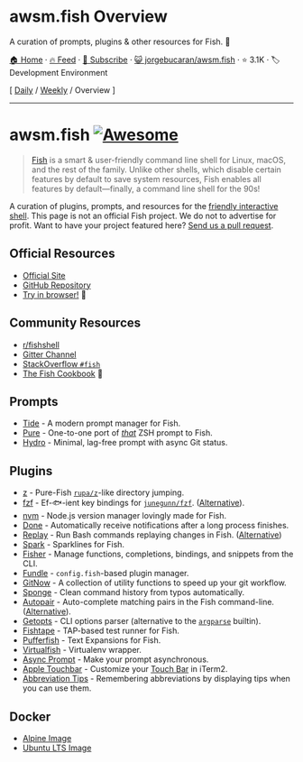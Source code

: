 # awsm.fish Overview

A curation of prompts, plugins & other resources for Fish. 🐚

[🏠 Home](/README.md) · [🔥 Feed](https://test.trackawesomelist.com/jorgebucaran/awsm.fish/rss.xml) · [📮 Subscribe](https://trackawesomelist.us17.list-manage.com/subscribe?u=d2f0117aa829c83a63ec63c2f&id=36a103854c) · [😺 jorgebucaran/awsm.fish](https://github.com/jorgebucaran/awsm.fish) · ⭐ 3.1K · 🏷️ Development Environment

[ [Daily](/content/jorgebucaran/awsm.fish/README.md) / [Weekly](/content/jorgebucaran/awsm.fish/week/README.md) / Overview ]

---

# awsm.fish [![Awesome](https://awesome.re/badge.svg)](https://awesome.re)

> [Fish](https://fishshell.com/) is a smart & user-friendly command line shell for Linux, macOS, and the rest of the family. Unlike other shells, which disable certain features by default to save system resources, Fish enables all features by default—finally, a command line shell for the 90s!

A curation of plugins, prompts, and resources for the [friendly interactive shell](https://fishshell.com). This page is not an official Fish project. We do not to advertise for profit. Want to have your project featured here? [Send us a pull request](https://github.com/jorgebucaran/awesome-fish/fork).

## Official Resources

*   [Official Site](https://fishshell.com)
*   [GitHub Repository](https://github.com/fish-shell/fish-shell)
*   [Try in browser!](https://rootnroll.com/d/fish-shell/) 🍤

## Community Resources

*   [r/fishshell](https://www.reddit.com/r/fishshell)
*   [Gitter Channel](https://gitter.im/fish-shell/fish-shell)
*   [StackOverflow `#fish`](https://stackoverflow.com/questions/tagged/fish)
*   [The Fish Cookbook](https://github.com/jorgebucaran/cookbook.fish) 🍣

## Prompts

*   [Tide](https://github.com/IlanCosman/tide) - A modern prompt manager for Fish.
*   [Pure](https://github.com/rafaelrinaldi/pure) - One-to-one port of [*that*](https://github.com/sindresorhus/pure) ZSH prompt to Fish.
*   [Hydro](https://github.com/jorgebucaran/hydro) - Minimal, lag-free prompt with async Git status.

## Plugins

*   [z](https://github.com/jethrokuan/z) - Pure-Fish [`rupa/z`](https://github.com/rupa/z)-like directory jumping.
*   [fzf](https://github.com/PatrickF1/fzf.fish) - Ef-🐟-ient key bindings for [`junegunn/fzf`](https://github.com/junegunn/fzf). ([Alternative](https://github.com/jethrokuan/fzf)).
*   [nvm](https://github.com/jorgebucaran/nvm.fish) - Node.js version manager lovingly made for Fish.
*   [Done](https://github.com/franciscolourenco/done) - Automatically receive notifications after a long process finishes.
*   [Replay](https://github.com/jorgebucaran/replay.fish) - Run Bash commands replaying changes in Fish. ([Alternative](https://github.com/edc/bass))
*   [Spark](https://github.com/jorgebucaran/spark.fish) - Sparklines for Fish.
*   [Fisher](https://github.com/jorgebucaran/fisher) - Manage functions, completions, bindings, and snippets from the CLI.
*   [Fundle](https://github.com/danhper/fundle) - `config.fish`-based plugin manager.
*   [GitNow](https://github.com/joseluisq/gitnow) - A collection of utility functions to speed up your git workflow.
*   [Sponge](https://github.com/andreiborisov/sponge) - Clean command history from typos automatically.
*   [Autopair](https://github.com/jorgebucaran/autopair.fish) - Auto-complete matching pairs in the Fish command-line. ([Alternative](https://github.com/laughedelic/pisces)).
*   [Getopts](https://github.com/jorgebucaran/getopts.fish) - CLI options parser (alternative to the [`argparse`](https://fishshell.com/docs/current/cmds/argparse.html) builtin).
*   [Fishtape](https://github.com/jorgebucaran/fishtape) - TAP-based test runner for Fish.
*   [Pufferfish](https://github.com/nickeb96/puffer-fish) - Text Expansions for Fish.
*   [Virtualfish](https://github.com/adambrenecki/virtualfish) - Virtualenv wrapper.
*   [Async Prompt](https://github.com/acomagu/fish-async-prompt) - Make your prompt asynchronous.
*   [Apple Touchbar](https://github.com/rodrigobdz/fish-apple-touchbar) - Customize your [Touch Bar](https://developer.apple.com/design/human-interface-guidelines/macos/touch-bar/touch-bar-overview) in iTerm2.
*   [Abbreviation Tips](https://github.com/Gazorby/fish-abbreviation-tips) - Remembering abbreviations by displaying tips when you can use them.

## Docker

*   [Alpine Image](https://hub.docker.com/r/andreiborisov/fish)
*   [Ubuntu LTS Image](https://hub.docker.com/r/dideler/fish-shell)

